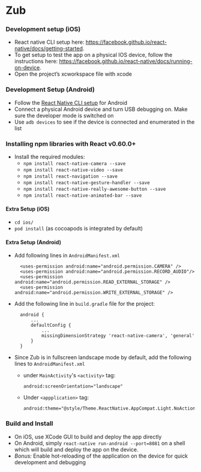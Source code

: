 # Zub

### Development setup (iOS)
* React native CLI setup here: https://facebook.github.io/react-native/docs/getting-started.
* To get setup to test the app on a physical IOS device, follow the instructions here: https://facebook.github.io/react-native/docs/running-on-device. 
* Open the project’s xcworkspace file with xcode

### Development Setup (Android)

* Follow the [React Native CLI setup](https://facebook.github.io/react-native/docs/getting-started.) for Android
* Connect a physical Android device and turn USB debugging on. Make sure the developer mode is switched on
* Use `adb devices` to see if the device is connected and enumerated in the list

### Installing npm libraries with React v0.60.0+ 
* Install the required modules:
  * `npm install react-native-camera --save`
  * `npm install react-native-video --save`
  * `npm install react-navigation --save`
  * `npm install react-native-gesture-handler --save`
  * `npm install react-native-really-awesome-button --save`
  * `npm install react-native-animated-bar --save`

#### Extra Setup (iOS)
* `cd ios/`
* `pod install` (as cocoapods is integrated by default)

#### Extra Setup (Android)
* Add following lines in `AndroidManifest.xml`

        <uses-permission android:name="android.permission.CAMERA" />
        <uses-permission android:name="android.permission.RECORD_AUDIO"/>
        <uses-permission android:name="android.permission.READ_EXTERNAL_STORAGE" />
        <uses-permission android:name="android.permission.WRITE_EXTERNAL_STORAGE" />

* Add the following line in `build.gradle` file for the project:

        android {
            ...
            defaultConfig {
                ...
                missingDimensionStrategy 'react-native-camera', 'general'
            }
        }
* Since Zub is in fullscreen landscape mode by default, add the following lines to `AndroidManifest.xml` 

  * under `MainActivity`'s `<activity>` tag:

        android:screenOrientation="landscape"

  * Under `<appplication>` tag:

        android:theme="@style/Theme.ReactNative.AppCompat.Light.NoActionBar.FullScreen">


### Build and Install
* On iOS, use XCode GUI to build and deploy the app directly
* On Android, simply `react-native run-android --port=8081` on a shell which will build and deploy the app on the device.
* _Bonus:_ Enable hot-reloading of the application on the device for quick development and debugging


